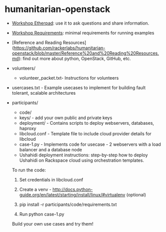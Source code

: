humanitarian-openstack
======================
* [Workshop Etherpad](https://etherpad.openstack.org/p/ghc-openstack-2014): use it to ask questions and share information.
* [Workshop Requirements](https://github.com/rackerlabs/humanitarian-openstack/blob/master/Workshop%20Requirements.md): minimal requirements for running examples
* [Reference and Reading Resources] (https://github.com/rackerlabs/humanitarian-openstack/blob/master/Reference%20and%20Reading%20Resources.md): find out more about python, OpenStack, GitHub, etc.
* volunteers/
  * volunteer_packet.txt- Instructions for volunteers

* usercases.txt - Example usecases to implement for building fault tolerant, scalable architectures

  
* participants/
  * code/ 
  * keys/ - add your own public and private keys
  * deployment/ - Contains scripts to deploy webservers, databases, haproxy
  * libcloud.conf - Template file to include cloud provider details for libcloud
  * case-1.py - Implements code for usecase - 2 webservers with a load balancer and a database node
  * Ushahidi deployment instructions: step-by-step how to deploy Ushahidi on Rackspace cloud using orchestration templates.
    
  To run the code:

    1. Set credentials in libcloud.conf

    2. Create a venv - http://docs.python-guide.org/en/latest/starting/install/linux/#virtualenv (optional)
    
    3. pip install -r participants/code/requirements.txt
    
    4. Run python case-1.py

    Build your own use cases and try them!
